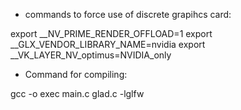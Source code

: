 - commands to force use of discrete grapihcs card:

export __NV_PRIME_RENDER_OFFLOAD=1
export __GLX_VENDOR_LIBRARY_NAME=nvidia
export __VK_LAYER_NV_optimus=NVIDIA_only

 - Command for compiling: 
 
gcc -o exec main.c glad.c -lglfw
